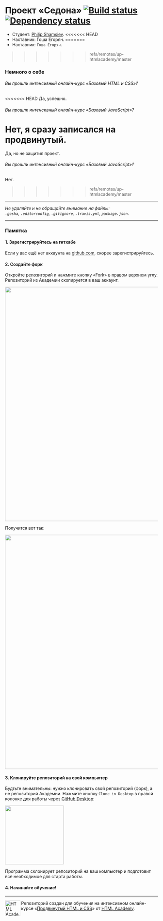 # Проект «Седона» [![Build status][travis-image]][travis-url] [![Dependency status][dependency-image]][dependency-url]

* Студент: [Philip Shamsiev](https://htmlacademy.ru/profile/id70260).
<<<<<<< HEAD
* Наставник: Гоша Егорян.
=======
* Наставник: `Гоша Егорян`.
>>>>>>> refs/remotes/up-htmlacademy/master

### Немного о себе

###### Вы прошли интенсивный онлайн-курс «Базовый HTML и CSS»?
<<<<<<< HEAD
Да, успешно.

###### Вы прошли интенсивный онлайн-курс «Базовый JavaScript»?
Нет, я сразу записался на продвинутый.
=======
Да, но не защитил проект.

###### Вы прошли интенсивный онлайн-курс «Базовый JavaScript»?
Нет.
>>>>>>> refs/remotes/up-htmlacademy/master

---

_Не удаляйте и не обращайте внимание на файлы:_<br>
_`.gosha`, `.editorconfig`, `.gitignore`, `.travis.yml`, `package.json`._

---

### Памятка

#### 1. Зарегистрируйтесь на гитхабе

Если у вас ещё нет аккаунта на [github.com](https://github.com/join), скорее зарегистрируйтесь.

#### 2. Создайте форк

[Откройте репозиторий](https://github.com/up-htmlacademy/70260-sedona) и нажмите кнопку «Fork» в правом верхнем углу. Репозиторий из Академии скопируется в ваш аккаунт.

<img width="769" alt="" src="https://cloud.githubusercontent.com/assets/10909/11118585/001eff4a-8954-11e5-9f14-6cc87a9561f8.png">

Получится вот так:

<img width="769" alt="" src="https://cloud.githubusercontent.com/assets/10909/11118586/004fe998-8954-11e5-8c41-cd5b5941543d.png">

#### 3. Клонируйте репозиторий на свой компьютер

Будтьте внимательны: нужно клонировать свой репозиторий (форк), а не репозиторий Академии. Нажмите кнопку `Clone in Desktop` в правой колонке для работы через [GitHub Desktop](https://desktop.github.com):

<img width="193" alt="" src="https://cloud.githubusercontent.com/assets/10909/11118587/005562ce-8954-11e5-8c61-2aec8240588d.png">

Программа склонирует репозиторий на ваш компьютер и подготовит всё необходимое для старта работы.

#### 4. Начинайте обучение!

---

<a href="https://htmlacademy.ru/advanced_intensive"><img align="left" width="50" height="50" title="HTML Academy" src="https://htmlacademy.ru/static/img/logo-github-adaptive.svg"></a>

Репозиторий создан для обучения на интенсивном онлайн-курсе «[Продвинутый HTML и CSS](https://htmlacademy.ru/advanced_intensive)» от [HTML Academy](https://htmlacademy.ru).

[travis-image]: https://travis-ci.org/up-htmlacademy/70260-sedona.svg?branch=master
[travis-url]: https://travis-ci.org/up-htmlacademy/70260-sedona
[dependency-image]: https://david-dm.org/up-htmlacademy/70260-sedona.svg?style=flat-square
[dependency-url]: https://david-dm.org/up-htmlacademy/70260-sedona
